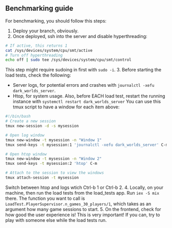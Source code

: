 ## Benchmarking guide
For benchmarking, you should follow this steps:
1. Deploy your branch, obviously.
2. Once deployed, ssh into the server and disable hyperthreading:
```sh
# If active, this returns 1
cat /sys/devices/system/cpu/smt/active
# Turn off hyperthreading
echo off | sudo tee /sys/devices/system/cpu/smt/control
```
This step might require sudoing in first with `sudo -i`.
3. Before starting the load tests, check the following:
   - Server logs, for potential errors and crashes with `journalctl -xefu dark_worlds_server`.
   - Htop, for system usage.
   Also, before EACH load test, restart the running instance with
   `systemctl restart dark_worlds_server`
   You can use this tmux script to have a window for each item above:
  ```sh
#!/bin/bash
# Create a new session
tmux new-session -d -s mysession

# Open log window
tmux new-window -t mysession -n "Window 1"
tmux send-keys -t mysession:1 'journalctl -xefu dark_worlds_server' C-m

# Open htop window
tmux new-window -t mysession -n "Window 2"
tmux send-keys -t mysession:2 'htop' C-m

# Attach to the session to view the windows
tmux attach-session -t mysession
``` 
Switch between htop and logs wtich Ctrl-b 1 or Ctrl-b 2.
4. Locally, on your machine, then run the load tests 
   from the load_tests app. Run `iex -S mix` there. The function you want
   to call is `LoadTest.PlayerSupervisor.n_games_30_players/1`, which takes
   as an argument how many game sessions to start.
5. On the frontend, check for how good the user experience is! This is very important!
   If you can, try to play with someone else while the load tests run.

